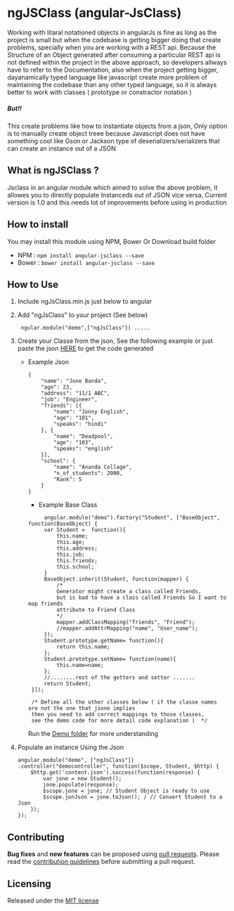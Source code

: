 # ngJSClass (angular-JsClass)


 Working with litaral notationed objects in angularJs is fine as long as the project is small but when the codebase is getting bigger doing that create problems, specially when you are working with a REST api. Because the Structure of an Object generated after consuming a particular REST api is not defined within the project in the above approach, so developers allways have to refer to the Documentation, also when the project getting bigger, dayanamically typed language like javascript create more problem of maintaining the codebase than any other typed language, so it is always better to work with classes ( prototype or constractor notation )
##### But!!
 This create problems like how to instantiate objects from a json, Only option is to manually create object treee because Javascript does not have something cool like Gson or Jackson type of deserializers/serializers that can create an instance out of a JSON
 
  What is ngJSClass ?
  -----------
Jsclass in an angular module which aimed to solve the above problem, it allowes you to directly populate Instanceds out of JSON vice versa,  Current version is 1.0 and this needs lot of improvements before using in production

## How to install

You may install this module using NPM, Bower Or Download build folder 

- NPM   : `npm install angular-jsclass --save`
- Bower : `bower install angular-jsclass --save`

 How to Use
 -----------
 
1. Include ngJsClass.min.js just below to angular
2. Add "ngJsClass" to your project (See below)

   ```
    ngular.module("demo",["ngJsClass"]) .....
   ```
3. Create your Classe from the json, See the following example or just paste the json [HERE](http://jsclass.imalhasaranga.com/)  to get the code generated
    * Example Json

        ```
        {
        	"name": "Jone Banda",
        	"age": 23,
        	"address": "11/1 ABC",
        	"job": "Engineer",
        	"friends": [{
        		"name": "Jonny English",
        		"age": "101",
        		"speaks": "hindi"
        	}, {
        		"name": "Deadpool",
        		"age": "103",
        		"speaks": "english"
        	}],
        	"school": {
        		"name": "Ananda Collage",
        		"n_of_students": 2000,
        		"Rank": 5
        	}
        }
        ```
       * Example Base Class
       ```
            angular.module("demo").factory("Student", ["BaseObject", function(BaseObject) {
        	var Student =  function(){
        		this.name;
        		this.age;
        		this.address;
        		this.job;
        		this.friends;
        		this.school;
        	}
        	BaseObject.inherit(Student, function(mapper) {
        		/*
        		Generator might create a class called Friends, 
        		but is bad to have a class called Friends So I want to map friends
        		attribute to Friend Class
        		*/
        		mapper.addClassMapping("friends", "Friend");
        		//mapper.addAttrMapping("name", "User_name");
        	});
        	Student.prototype.getName= function(){
        		return this.name; 
        	};
        	Student.prototype.setName= function(name){
        		this.name=name; 
        	};
            //........rest of the getters and setter .......
        	return Student;
        }]);

        /* Define all the other classes below ( if the classe names are not the one that jsone implies 
        then you need to add correct mappings to those classes, 
        see the demo code for more detail code explanation )  */
        ```
        Run the [Demo folder](https://github.com/imalhasaranga/Angular-JSClass/tree/master/demo) for more understanding

4. Populate an instance Using the Json

    ```
    angular.module("demo", ["ngJsClass"])
    .controller("democontroller", function($scope, Student, $http) {
        $http.get('content.json').success(function(response) {
            var jone = new Student();
            jone.populate(response);
            $scope.jone = jone; // Student Object is ready to use
            $scope.jonJson = jone.toJson(); / // Convert Student to a Json
        });
    });
    ```
## Contributing
**Bug fixes** and **new features** can be proposed using [pull requests](https://github.com/imalhasaranga/Angular-JSClass/pulls).
Please read the [contribution guidelines](https://github.com/imalhasaranga/Angular-JSClass/blob/master/Contribution.md) before submitting a pull request.
    
## Licensing



Released under the [MIT license](https://github.com/imalhasaranga/Angular-JSClass/blob/master/LICENSE.md)

 